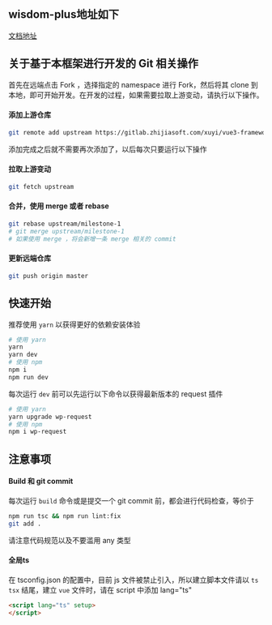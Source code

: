 ## wisdom-plus地址如下
<a href="https://wisdom-plus.zhijiasoft.com/static/" target="_block">文档地址</a>

## 关于基于本框架进行开发的 Git 相关操作

首先在远端点击 Fork ，选择指定的 namespace 进行 Fork，然后将其 clone 到本地，即可开始开发。在开发的过程，如果需要拉取上游变动，请执行以下操作。

#### 添加上游仓库

```bash
git remote add upstream https://gitlab.zhijiasoft.com/xuyi/vue3-framework.git
```

添加完成之后就不需要再次添加了，以后每次只要运行以下操作

#### 拉取上游变动

```bash
git fetch upstream
```

#### 合并，使用 merge 或者 rebase

```bash
git rebase upstream/milestone-1
# git merge upstream/milestone-1
# 如果使用 merge ，将会新增一条 merge 相关的 commit
```

#### 更新远端仓库

```bash
git push origin master
```

## 快速开始

推荐使用  `yarn` 以获得更好的依赖安装体验

```bash
# 使用 yarn
yarn
yarn dev
# 使用 npm
npm i
npm run dev
```

每次运行  `dev`  前可以先运行以下命令以获得最新版本的 request 插件

```bash
# 使用 yarn
yarn upgrade wp-request
# 使用 npm
npm i wp-request
```
## 注意事项

#### Build 和 git commit

每次运行  `build`  命令或是提交一个 git commit 前，都会进行代码检查，等价于

```bash
npm run tsc && npm run lint:fix
git add .
```

请注意代码规范以及不要滥用 any 类型

#### 全局ts

在 tsconfig.json 的配置中，目前 js 文件被禁止引入，所以建立脚本文件请以 `ts` `tsx` 结尾，建立 `vue` 文件时，请在 script 中添加 lang="ts"

```html
<script lang="ts" setup>
</script>
```

